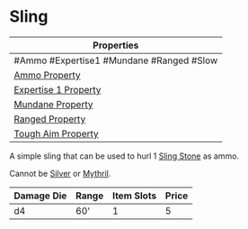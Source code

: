 # Sling

| Properties                                                                 |
| -------------------------------------------------------------------------- |
| #Ammo #Expertise1 #Mundane #Ranged #Slow                                   |
| [Ammo Property](../Weapon%20Properties/Ammo%20Property.md)                 |
| [Expertise 1 Property](../Weapon%20Properties/Expertise%20X%20Property.md) |
| [Mundane Property](../../../Material%20Properties/Mundane%20Property.md)   |
| [Ranged Property](../Weapon%20Properties/Ranged%20Property.md)             |
| [Tough Aim Property](../Weapon%20Properties/Tough%20Aim%20Property.md)                 |
A simple sling that can be used to hurl 1 [Sling Stone](../Ammo/Sling%20Stone.md) as ammo.

Cannot be [Silver](../../../Material%20Properties/Silvered%20Property.md) or [Mythril](../../../Material%20Properties/Mythril%20Property.md).

| Damage Die | Range | Item Slots | Price |
| ---------- | ----- | ---------- | ----- |
| d4         | 60'   | 1          | 5     |
